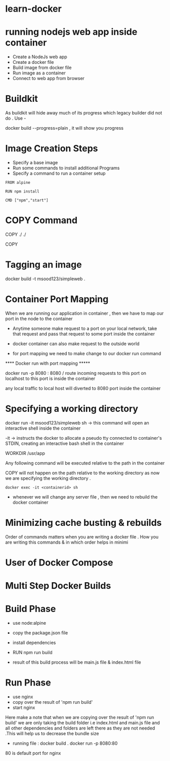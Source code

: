 # learn-docker

# running nodejs web app inside container

- Create a NodeJs web app
- Create a docker file
- Build image from docker file
- Run image as a container
- Connect to web app from browser


# Buildkit
As buildkit will hide away much of its progress which legacy builder did not do . Use - 

docker build --progress=plain , it will show you progress

# Image Creation Steps
  - Specify a base image
  - Run some commands to install additional Programs 
  - Specify a command to run a container setup

  ```
  FROM alpine

  RUN npm install

  CMD ["npm","start"]
  ```

# COPY Command
  COPY ./ ./

  COPY <path to folder to copy from your own machine relative to build context> <place to copy stuff inside the container>

# Tagging an image
docker build -t msood123/simpleweb .
# Container Port Mapping
When we are running our application in container , then we have to map our port in the node to the container

- Anytime someone make request to a port on your local network, take that request and pass that request to some port inside the container

- docker container can also make request to the outside world

- for port mapping we need to make  change to our docker run command

 **** Docker run with port mapping *****

 docker run -p      8080           :                                         8080 <imageId>/<imagename>
                    route incoming requests to this port on localhost to       this port is
                                                                            inside the container

any local traffic to local host will diverted to 8080 port inside the container

# Specifying a working directory

docker run -it msood123/simpleweb sh -> this command will open an interactive shell inside the container

-it -> instructs the docker to allocate a pseudo tty connected to container's STDIN,
creating an interactive bash shell in the container 

WORKDIR   /usr/app

Any following command will be executed relative to the path in the container

COPY will not happen on the path relative to the working directory as now we are specifying the
working directory .

```
docker exec -it <containerid> sh
```

- whenever we will change any server file , then we need to  rebuild the docker container

# Minimizing cache busting & rebuilds
Order of commands matters when you are writing a docker file .
How you are writing this commands & in which order helps in minimi


# User of Docker Compose 


# Multi Step Docker Builds

# Build Phase
- use node:alpine
- copy the package.json file
- install dependencies
- RUN npm run build

 - result of this build process will be main.js file & index.html file

# Run Phase
- use nginx
- copy over the result of 'npm run build'
- start nginx

Here make a note that when we are copying over the result of 'npm run build' we are only taking the build folder i.e index.html and main.js file and all other dependencies and folders are left there as they are not needed .This will help us to decrease the bundle size

- running file : docker build .
docker run -p 8080:80 <imageid>

80 is default port for nginx

